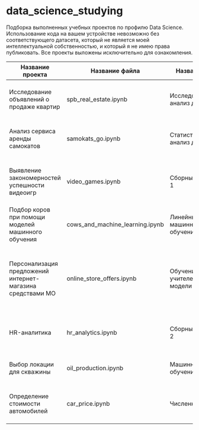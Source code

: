 # data_science_studying
Подборка выполненных учебных проектов по профилю Data Science. 
Использование кода на вашем устройстве невозможно без соответствующего датасета, который не является моей интеллектуальной собственностью, и который я не имею права публиковать. Все проекты выложены исключительно для ознакомления.

Название проекта|Название файла|Название темы|Описание
---|---|---|---
Исследование объявлений о продаже квартир|spb_real_estate.ipynb|Исследовательский анализ данных|Исследовательский анализ данных с объявлениями о продаже недвижимости в Санкт-Петербурге и соседних населённых пунктах за несколько лет.
Анализ сервиса аренды самокатов|samokats_go.ipynb|Статистический анализ данных|Исследовательский и статистический анализ данных о пользователях сервиса аренды самокатов и их поездках с целью опрелить приоритеты развития.
Выявление закономерностей успешности видеоигр|video_games.ipynb|Сборный Проект — 1|Исследовательский и статистический анализ данных о видеоиграх, их платформах выпуска, продажах в разных регионах и оценках критиков и пользователей, с целью выявить, от чего зависит успешность видеоигры.
Подбор коров при помощи моделей машинного обучения|cows_and_machine_learning.ipynb|Линейные модели в машинном обучении|Обучение прогнозных моделей (линейной и логистический регрессии) при подборе подходящих коров для покупки в молочное хозяйство "Вольный луг" 
Персонализация предложений интернет-магазина средствами МО|online_store_offers.ipynb|Обучение с учителем: качество модели|Обучение четырех моделей-классификаторов(KNeighborsClassifier, DecisionTreeClassifier, LogisticRegression и SVC с последующим выбором лучшей) для прогноза вероятности снижения покупательской способности клиента в следующие три месяца и разработки персонализированных предложений 
HR-аналитика|hr_analytics.ipynb|Сборный Проект — 2|Обучение регрессора и классификатора для предсказания уровня удовлетворенности сотрудника компании и риска его увольнения.
Выбор локации для скважины|oil_production.ipynb|Машинное обучение в бизнесе|Обучение трёх линейных регрессий и расчёт прибыли для определения самого перспективного региона для разработки новых нефтяных скважин.
Определение стоимости автомобилей|car_price.ipynb|Численные методы|Обучение двух моделей градиентного бустинга(LightGBM и CatBoost) и линейной модели Ridge для прогнозирования стоимости автомобилей с пробегом